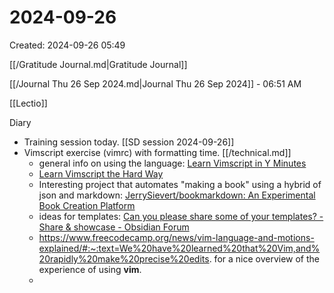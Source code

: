 # 2024-09-26
Created: 2024-09-26 05:49

[[/Gratitude Journal.md|Gratitude Journal]]

[[/Journal Thu 26 Sep 2024.md|Journal Thu 26 Sep 2024]] - 06:51 AM 

[[Lectio]]

Diary 
- Training session today. [[SD session 2024-09-26]]
- Vimscript exercise (vimrc) with formatting time. [[/technical.md]]
    - general info on using the language: [Learn Vimscript in Y Minutes](https://learnxinyminutes.com/docs/vimscript/ "Learn Vimscript in Y Minutes")
    - [Learn Vimscript the Hard Way](https://learnvimscriptthehardway.stevelosh.com/ "Learn Vimscript the Hard Way")
    - Interesting project that automates "making a book" using a hybrid of json and markdown: [JerrySievert/bookmarkdown: An Experimental Book Creation Platform](https://github.com/JerrySievert/bookmarkdown "JerrySievert/bookmarkdown: An Experimental Book Creation Platform")
    - ideas for templates: [Can you please share some of your templates? - Share &amp; showcase - Obsidian Forum](https://forum.obsidian.md/t/can-you-please-share-some-of-your-templates/31151/3 "Can you please share some of your templates? - Share &amp; showcase - Obsidian Forum")
    - https://www.freecodecamp.org/news/vim-language-and-motions-explained/#:~:text=We%20have%20learned%20that%20Vim,and%20rapidly%20make%20precise%20edits. for a nice overview of the experience of using **vim**.
    -

